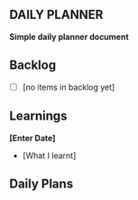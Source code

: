 ## DAILY PLANNER
**Simple daily planner document**

## Backlog
 - [ ] [no items in backlog yet]

## Learnings
**[Enter Date]**

 - [What I learnt]

## Daily Plans

<!--stackedit_data:
eyJoaXN0b3J5IjpbMTc2NTE2NTcwNiwtMTQ3NTY0NDczMCwtMT
U5MDk5MDMyOV19
-->